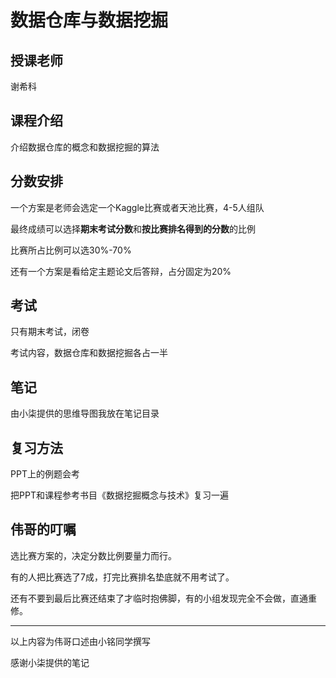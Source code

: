 # 数据仓库与数据挖掘

## 授课老师

谢希科



## 课程介绍

介绍数据仓库的概念和数据挖掘的算法



## 分数安排

一个方案是老师会选定一个Kaggle比赛或者天池比赛，4-5人组队

最终成绩可以选择**期末考试分数**和**按比赛排名得到的分数**的比例

比赛所占比例可以选30%-70%

还有一个方案是看给定主题论文后答辩，占分固定为20%



## 考试

只有期末考试，闭卷

考试内容，数据仓库和数据挖掘各占一半



## 笔记

由小柒提供的思维导图我放在笔记目录



## 复习方法

PPT上的例题会考

把PPT和课程参考书目《数据挖掘概念与技术》复习一遍



## 伟哥的叮嘱

选比赛方案的，决定分数比例要量力而行。

有的人把比赛选了7成，打完比赛排名垫底就不用考试了。

还有不要到最后比赛还结束了才临时抱佛脚，有的小组发现完全不会做，直通重修。

------

以上内容为伟哥口述由小铭同学撰写

感谢小柒提供的笔记


